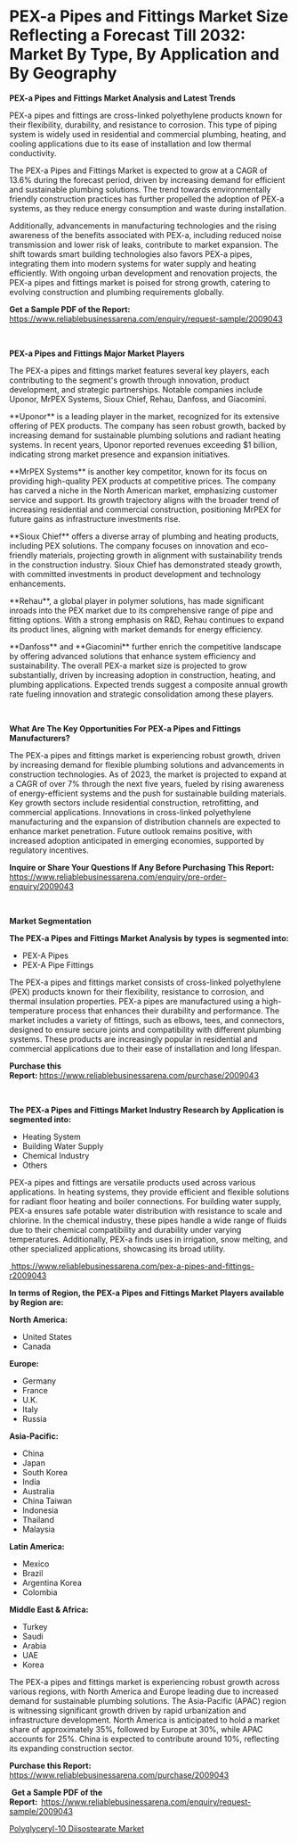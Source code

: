 <p><h1>PEX-a Pipes and Fittings Market Size Reflecting a Forecast Till 2032: Market By Type, By Application and By Geography</h1></p><p><strong>PEX-a Pipes and Fittings Market Analysis and Latest Trends</strong></p>
<p><p>PEX-a pipes and fittings are cross-linked polyethylene products known for their flexibility, durability, and resistance to corrosion. This type of piping system is widely used in residential and commercial plumbing, heating, and cooling applications due to its ease of installation and low thermal conductivity.</p><p>The PEX-a Pipes and Fittings Market is expected to grow at a CAGR of 13.6% during the forecast period, driven by increasing demand for efficient and sustainable plumbing solutions. The trend towards environmentally friendly construction practices has further propelled the adoption of PEX-a systems, as they reduce energy consumption and waste during installation.</p><p>Additionally, advancements in manufacturing technologies and the rising awareness of the benefits associated with PEX-a, including reduced noise transmission and lower risk of leaks, contribute to market expansion. The shift towards smart building technologies also favors PEX-a pipes, integrating them into modern systems for water supply and heating efficiently. With ongoing urban development and renovation projects, the PEX-a pipes and fittings market is poised for strong growth, catering to evolving construction and plumbing requirements globally.</p></p>
<p><strong>Get a Sample PDF of the Report:&nbsp;</strong> <a href="https://www.reliablebusinessarena.com/enquiry/request-sample/2009043?utm_campaign=1912&utm_medium=2&utm_source=Github&utm_content=ia&utm_term=05022025&utm_id=pex-a-pipes-and-fittings">https://www.reliablebusinessarena.com/enquiry/request-sample/2009043</a></p>
<p>&nbsp;</p>
<p><strong>PEX-a Pipes and Fittings Major Market Players</strong></p>
<p><p>The PEX-a pipes and fittings market features several key players, each contributing to the segment's growth through innovation, product development, and strategic partnerships. Notable companies include Uponor, MrPEX Systems, Sioux Chief, Rehau, Danfoss, and Giacomini.</p><p>**Uponor** is a leading player in the market, recognized for its extensive offering of PEX products. The company has seen robust growth, backed by increasing demand for sustainable plumbing solutions and radiant heating systems. In recent years, Uponor reported revenues exceeding $1 billion, indicating strong market presence and expansion initiatives.</p><p>**MrPEX Systems** is another key competitor, known for its focus on providing high-quality PEX products at competitive prices. The company has carved a niche in the North American market, emphasizing customer service and support. Its growth trajectory aligns with the broader trend of increasing residential and commercial construction, positioning MrPEX for future gains as infrastructure investments rise.</p><p>**Sioux Chief** offers a diverse array of plumbing and heating products, including PEX solutions. The company focuses on innovation and eco-friendly materials, projecting growth in alignment with sustainability trends in the construction industry. Sioux Chief has demonstrated steady growth, with committed investments in product development and technology enhancements.</p><p>**Rehau**, a global player in polymer solutions, has made significant inroads into the PEX market due to its comprehensive range of pipe and fitting options. With a strong emphasis on R&D, Rehau continues to expand its product lines, aligning with market demands for energy efficiency.</p><p>**Danfoss** and **Giacomini** further enrich the competitive landscape by offering advanced solutions that enhance system efficiency and sustainability. The overall PEX-a market size is projected to grow substantially, driven by increasing adoption in construction, heating, and plumbing applications. Expected trends suggest a composite annual growth rate fueling innovation and strategic consolidation among these players.</p></p>
<p>&nbsp;</p>
<p><strong>What Are The Key Opportunities For PEX-a Pipes and Fittings Manufacturers?</strong></p>
<p><p>The PEX-a pipes and fittings market is experiencing robust growth, driven by increasing demand for flexible plumbing solutions and advancements in construction technologies. As of 2023, the market is projected to expand at a CAGR of over 7% through the next five years, fueled by rising awareness of energy-efficient systems and the push for sustainable building materials. Key growth sectors include residential construction, retrofitting, and commercial applications. Innovations in cross-linked polyethylene manufacturing and the expansion of distribution channels are expected to enhance market penetration. Future outlook remains positive, with increased adoption anticipated in emerging economies, supported by regulatory incentives.</p></p>
<p><strong>Inquire or Share Your Questions If Any Before Purchasing This Report:</strong> <a href="https://www.reliablebusinessarena.com/enquiry/pre-order-enquiry/2009043?utm_campaign=1912&utm_medium=2&utm_source=Github&utm_content=ia&utm_term=05022025&utm_id=pex-a-pipes-and-fittings">https://www.reliablebusinessarena.com/enquiry/pre-order-enquiry/2009043</a></p>
<p>&nbsp;</p>
<p><strong>Market Segmentation</strong></p>
<p><strong>The PEX-a Pipes and Fittings Market Analysis by types is segmented into:</strong></p>
<p><ul><li>PEX-A Pipes</li><li>PEX-A Pipe Fittings</li></ul></p>
<p><p>The PEX-a pipes and fittings market consists of cross-linked polyethylene (PEX) products known for their flexibility, resistance to corrosion, and thermal insulation properties. PEX-a pipes are manufactured using a high-temperature process that enhances their durability and performance. The market includes a variety of fittings, such as elbows, tees, and connectors, designed to ensure secure joints and compatibility with different plumbing systems. These products are increasingly popular in residential and commercial applications due to their ease of installation and long lifespan.</p></p>
<p><strong>Purchase this Report:&nbsp;</strong><a href="https://www.reliablebusinessarena.com/purchase/2009043?utm_campaign=1912&utm_medium=2&utm_source=Github&utm_content=ia&utm_term=05022025&utm_id=pex-a-pipes-and-fittings">https://www.reliablebusinessarena.com/purchase/2009043</a></p>
<p>&nbsp;</p>
<p><strong>The PEX-a Pipes and Fittings Market Industry Research by Application is segmented into:</strong></p>
<p><ul><li>Heating System</li><li>Building Water Supply</li><li>Chemical Industry</li><li>Others</li></ul></p>
<p><p>PEX-a pipes and fittings are versatile products used across various applications. In heating systems, they provide efficient and flexible solutions for radiant floor heating and boiler connections. For building water supply, PEX-a ensures safe potable water distribution with resistance to scale and chlorine. In the chemical industry, these pipes handle a wide range of fluids due to their chemical compatibility and durability under varying temperatures. Additionally, PEX-a finds uses in irrigation, snow melting, and other specialized applications, showcasing its broad utility.</p></p>
<p><a href="https://www.reliablebusinessarena.com/pex-a-pipes-and-fittings-r2009043?utm_campaign=1912&utm_medium=2&utm_source=Github&utm_content=ia&utm_term=05022025&utm_id=pex-a-pipes-and-fittings">&nbsp;https://www.reliablebusinessarena.com/pex-a-pipes-and-fittings-r2009043</a></p>
<p><strong>In terms of Region, the PEX-a Pipes and Fittings Market Players available by Region are:</strong></p>
<p>
    <p> <strong> North America: </strong>
        <ul>
            <li>United States</li>
            <li>Canada</li>
        </ul>
        </p> 
    <p> <strong> Europe: </strong>
        <ul>
            <li>Germany</li>
            <li>France</li>
            <li>U.K.</li>
            <li>Italy</li>
            <li>Russia</li>
        </ul>
        </p> 
    <p> <strong> Asia-Pacific: </strong>
        <ul>
            <li>China</li>
            <li>Japan</li>
            <li>South Korea</li>
            <li>India</li>
            <li>Australia</li>
            <li>China Taiwan</li>
            <li>Indonesia</li>
            <li>Thailand</li>
            <li>Malaysia</li>
        </ul>
        </p> 
    <p> <strong> Latin America: </strong>
        <ul>
            <li>Mexico</li>
            <li>Brazil</li>
            <li>Argentina Korea</li>
            <li>Colombia</li>
        </ul>
        </p> 
    <p> <strong> Middle East & Africa: </strong>
        <ul>
            <li>Turkey</li>
            <li>Saudi</li>
            <li>Arabia</li>
            <li>UAE</li>
            <li>Korea</li>
        </ul>
    </p>
    </p>
<p><p>The PEX-a pipes and fittings market is experiencing robust growth across various regions, with North America and Europe leading due to increased demand for sustainable plumbing solutions. The Asia-Pacific (APAC) region is witnessing significant growth driven by rapid urbanization and infrastructure development. North America is anticipated to hold a market share of approximately 35%, followed by Europe at 30%, while APAC accounts for 25%. China is expected to contribute around 10%, reflecting its expanding construction sector.</p></p>
<p><strong>Purchase this Report: </strong><a href="https://www.reliablebusinessarena.com/purchase/2009043?utm_campaign=1912&utm_medium=2&utm_source=Github&utm_content=ia&utm_term=05022025&utm_id=pex-a-pipes-and-fittings">https://www.reliablebusinessarena.com/purchase/2009043</a></p>
<p>&nbsp;<strong>Get a Sample PDF of the Report:&nbsp;&nbsp;</strong><a href="https://www.reliablebusinessarena.com/enquiry/request-sample/2009043?utm_campaign=1912&utm_medium=2&utm_source=Github&utm_content=ia&utm_term=05022025&utm_id=pex-a-pipes-and-fittings">https://www.reliablebusinessarena.com/enquiry/request-sample/2009043</a></p>
<p><strong></strong></p>
<p><p><a href="https://github.com/globismark/Market-Research-Report-List-6/blob/main/polyglyceryl-10-diisostearate-market.md?utm_campaign=1912&utm_medium=2&utm_source=Github&utm_content=ia&utm_term=05022025&utm_id=pex-a-pipes-and-fittings">Polyglyceryl-10 Diisostearate Market</a></p></p>